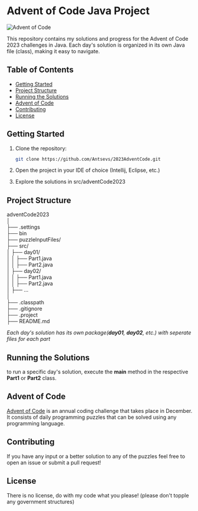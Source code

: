 # Advent of Code Java Project

![Advent of Code](https://adventofcode.com/)

This repository contains my solutions and progress for the Advent of Code 2023 challenges in Java. Each day's solution is organized in its own Java file (class), making it easy to navigate.

## Table of Contents

- [Getting Started](#getting-started)
- [Project Structure](#project-structure)
- [Running the Solutions](#running-the-solutions)
- [Advent of Code](#advent-of-code)
- [Contributing](#contributing)
- [License](#license)

## Getting Started

1. Clone the repository:

   ```bash
   git clone https://github.com/Antsevs/2023AdventCode.git
	```
2. Open the project in your IDE of choice (Intellij, Eclipse, etc.)

3. Explore the solutions in src/adventCode2023

## Project Structure


adventCode2023    
│    
├── .settings    
├── bin    
├── puzzleInputFiles/    
├── src/    
│	├── day01/    
│	│	├── Part1.java    
│	│	├── Part2.java    
│	├── day02/    
│	│	├── Part1.java    
│	│	├── Part2.java    
│	├── ...    
│    
├── .classpath    
├── .gitignore    
├── .project    
├── README.md    

*Each day's solution has its own package(**day01**, **day02**, etc.) 
with seperate files for each part*

## Running the Solutions

to run a specific day's solution, execute the **main** method in the 
respective **Part1** or **Part2** class.

## Advent of Code

[Advent of Code](https://adventofcode.com/) is an annual coding 
challenge that takes place in December. It consists of daily programming 
puzzles that can be solved using any programming language.

## Contributing

If you have any input or a better solution to any of the puzzles 
feel free to open an issue or submit a pull request!
	
## License

There is no license, do with my code what you please! 
(please don't topple any government structures)